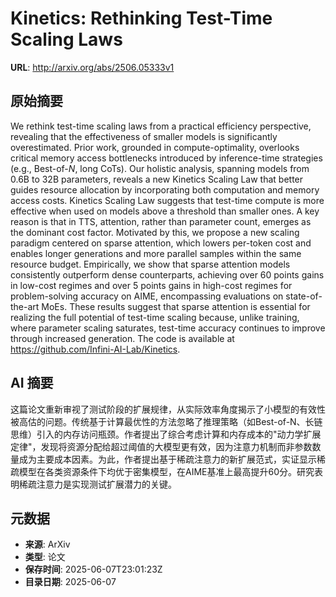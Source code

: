 # Kinetics: Rethinking Test-Time Scaling Laws

**URL**: http://arxiv.org/abs/2506.05333v1

## 原始摘要

We rethink test-time scaling laws from a practical efficiency perspective,
revealing that the effectiveness of smaller models is significantly
overestimated. Prior work, grounded in compute-optimality, overlooks critical
memory access bottlenecks introduced by inference-time strategies (e.g.,
Best-of-$N$, long CoTs). Our holistic analysis, spanning models from 0.6B to
32B parameters, reveals a new Kinetics Scaling Law that better guides resource
allocation by incorporating both computation and memory access costs. Kinetics
Scaling Law suggests that test-time compute is more effective when used on
models above a threshold than smaller ones. A key reason is that in TTS,
attention, rather than parameter count, emerges as the dominant cost factor.
Motivated by this, we propose a new scaling paradigm centered on sparse
attention, which lowers per-token cost and enables longer generations and more
parallel samples within the same resource budget. Empirically, we show that
sparse attention models consistently outperform dense counterparts, achieving
over 60 points gains in low-cost regimes and over 5 points gains in high-cost
regimes for problem-solving accuracy on AIME, encompassing evaluations on
state-of-the-art MoEs. These results suggest that sparse attention is essential
for realizing the full potential of test-time scaling because, unlike training,
where parameter scaling saturates, test-time accuracy continues to improve
through increased generation. The code is available at
https://github.com/Infini-AI-Lab/Kinetics.


## AI 摘要

这篇论文重新审视了测试阶段的扩展规律，从实际效率角度揭示了小模型的有效性被高估的问题。传统基于计算最优性的方法忽略了推理策略（如Best-of-N、长链思维）引入的内存访问瓶颈。作者提出了综合考虑计算和内存成本的"动力学扩展定律"，发现将资源分配给超过阈值的大模型更有效，因为注意力机制而非参数数量成为主要成本因素。为此，作者提出基于稀疏注意力的新扩展范式，实证显示稀疏模型在各类资源条件下均优于密集模型，在AIME基准上最高提升60分。研究表明稀疏注意力是实现测试扩展潜力的关键。

## 元数据

- **来源**: ArXiv
- **类型**: 论文
- **保存时间**: 2025-06-07T23:01:23Z
- **目录日期**: 2025-06-07
